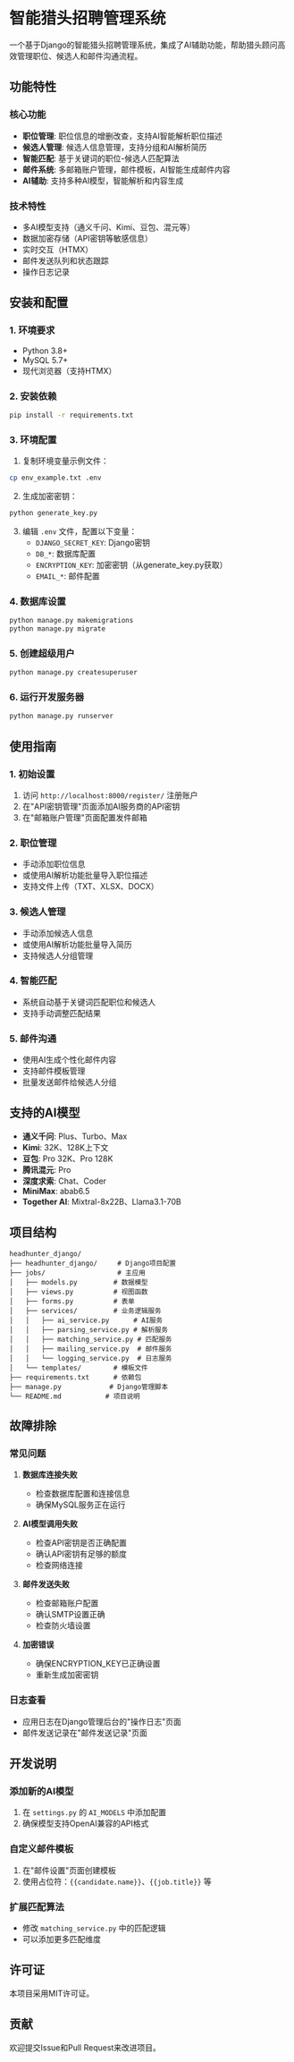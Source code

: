 # 智能猎头招聘管理系统

一个基于Django的智能猎头招聘管理系统，集成了AI辅助功能，帮助猎头顾问高效管理职位、候选人和邮件沟通流程。

## 功能特性

### 核心功能
- **职位管理**: 职位信息的增删改查，支持AI智能解析职位描述
- **候选人管理**: 候选人信息管理，支持分组和AI解析简历
- **智能匹配**: 基于关键词的职位-候选人匹配算法
- **邮件系统**: 多邮箱账户管理，邮件模板，AI智能生成邮件内容
- **AI辅助**: 支持多种AI模型，智能解析和内容生成

### 技术特性
- 多AI模型支持（通义千问、Kimi、豆包、混元等）
- 数据加密存储（API密钥等敏感信息）
- 实时交互（HTMX）
- 邮件发送队列和状态跟踪
- 操作日志记录

## 安装和配置

### 1. 环境要求
- Python 3.8+
- MySQL 5.7+
- 现代浏览器（支持HTMX）

### 2. 安装依赖
```bash
pip install -r requirements.txt
```

### 3. 环境配置
1. 复制环境变量示例文件：
```bash
cp env_example.txt .env
```

2. 生成加密密钥：
```bash
python generate_key.py
```

3. 编辑 `.env` 文件，配置以下变量：
   - `DJANGO_SECRET_KEY`: Django密钥
   - `DB_*`: 数据库配置
   - `ENCRYPTION_KEY`: 加密密钥（从generate_key.py获取）
   - `EMAIL_*`: 邮件配置

### 4. 数据库设置
```bash
python manage.py makemigrations
python manage.py migrate
```

### 5. 创建超级用户
```bash
python manage.py createsuperuser
```

### 6. 运行开发服务器
```bash
python manage.py runserver
```

## 使用指南

### 1. 初始设置
1. 访问 `http://localhost:8000/register/` 注册账户
2. 在"API密钥管理"页面添加AI服务商的API密钥
3. 在"邮箱账户管理"页面配置发件邮箱

### 2. 职位管理
- 手动添加职位信息
- 或使用AI解析功能批量导入职位描述
- 支持文件上传（TXT、XLSX、DOCX）

### 3. 候选人管理
- 手动添加候选人信息
- 或使用AI解析功能批量导入简历
- 支持候选人分组管理

### 4. 智能匹配
- 系统自动基于关键词匹配职位和候选人
- 支持手动调整匹配结果

### 5. 邮件沟通
- 使用AI生成个性化邮件内容
- 支持邮件模板管理
- 批量发送邮件给候选人分组

## 支持的AI模型

- **通义千问**: Plus、Turbo、Max
- **Kimi**: 32K、128K上下文
- **豆包**: Pro 32K、Pro 128K
- **腾讯混元**: Pro
- **深度求索**: Chat、Coder
- **MiniMax**: abab6.5
- **Together AI**: Mixtral-8x22B、Llama3.1-70B

## 项目结构

```
headhunter_django/
├── headhunter_django/     # Django项目配置
├── jobs/                  # 主应用
│   ├── models.py         # 数据模型
│   ├── views.py          # 视图函数
│   ├── forms.py          # 表单
│   ├── services/         # 业务逻辑服务
│   │   ├── ai_service.py      # AI服务
│   │   ├── parsing_service.py # 解析服务
│   │   ├── matching_service.py # 匹配服务
│   │   ├── mailing_service.py  # 邮件服务
│   │   └── logging_service.py  # 日志服务
│   └── templates/        # 模板文件
├── requirements.txt      # 依赖包
├── manage.py            # Django管理脚本
└── README.md           # 项目说明
```

## 故障排除

### 常见问题

1. **数据库连接失败**
   - 检查数据库配置和连接信息
   - 确保MySQL服务正在运行

2. **AI模型调用失败**
   - 检查API密钥是否正确配置
   - 确认API密钥有足够的额度
   - 检查网络连接

3. **邮件发送失败**
   - 检查邮箱账户配置
   - 确认SMTP设置正确
   - 检查防火墙设置

4. **加密错误**
   - 确保ENCRYPTION_KEY已正确设置
   - 重新生成加密密钥

### 日志查看
- 应用日志在Django管理后台的"操作日志"页面
- 邮件发送记录在"邮件发送记录"页面

## 开发说明

### 添加新的AI模型
1. 在 `settings.py` 的 `AI_MODELS` 中添加配置
2. 确保模型支持OpenAI兼容的API格式

### 自定义邮件模板
1. 在"邮件设置"页面创建模板
2. 使用占位符：`{{candidate.name}}`、`{{job.title}}` 等

### 扩展匹配算法
- 修改 `matching_service.py` 中的匹配逻辑
- 可以添加更多匹配维度

## 许可证

本项目采用MIT许可证。

## 贡献

欢迎提交Issue和Pull Request来改进项目。 
